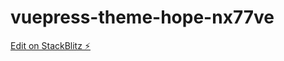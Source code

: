 # vuepress-theme-hope-nx77ve

[Edit on StackBlitz ⚡️](https://stackblitz.com/edit/vuepress-theme-hope-nx77ve)